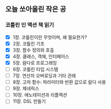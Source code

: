 ## 오늘 쏘아올린 작은 공

### 코틀린 인 액션 책 읽기
- [X] 1장. 코틀린이란 무엇이며, 왜 필요한가?
- [X] 2장. 코틀린 기초
- [X] 3장. 함수 정의와 호출
- [x] 4장. 클래스, 객체, 인터페이스
- [X] 5장. 람다로 프로그래밍
- [ ] 6장. 코틀린 타입 시스템
- [ ] 7장. 연산자 오버로딩과 기타 관례
- [ ] 8장. 고차 함수: 파라미터와 반환 값으로 람다 사용
- [ ] 9장. 제네릭스
- [ ] 10장. 애노테이션과 리플렉션
- [ ] 11장. DSL 만들기
